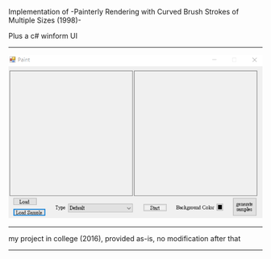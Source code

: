 Implementation of -Painterly Rendering with Curved Brush Strokes of Multiple Sizes (1998)- 

Plus a c# winform UI

---

![demo](demo.gif)

---

my project in college (2016), provided as-is, no modification after that

---

